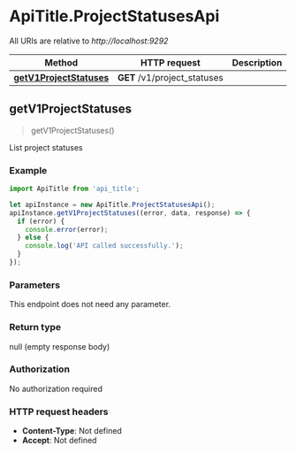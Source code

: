 # ApiTitle.ProjectStatusesApi

All URIs are relative to *http://localhost:9292*

Method | HTTP request | Description
------------- | ------------- | -------------
[**getV1ProjectStatuses**](ProjectStatusesApi.md#getV1ProjectStatuses) | **GET** /v1/project_statuses | 



## getV1ProjectStatuses

> getV1ProjectStatuses()



List project statuses

### Example

```javascript
import ApiTitle from 'api_title';

let apiInstance = new ApiTitle.ProjectStatusesApi();
apiInstance.getV1ProjectStatuses((error, data, response) => {
  if (error) {
    console.error(error);
  } else {
    console.log('API called successfully.');
  }
});
```

### Parameters

This endpoint does not need any parameter.

### Return type

null (empty response body)

### Authorization

No authorization required

### HTTP request headers

- **Content-Type**: Not defined
- **Accept**: Not defined


